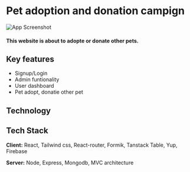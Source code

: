 
# Pet adoption and donation campign

![App Screenshot](https://i.ibb.co/NpBcTDY/brave-Wbx6-Zfr-Sj-R.png)

#### This website is about to adopte or donate other pets.

## Key features
* Signup/Login
* Admin funtionality
* User dashboard
* Pet adopt, donatie other pet

## Technology



## Tech Stack

**Client:** React, Tailwind css, React-router, Formik, Tanstack Table, Yup, Firebase

**Server:** Node, Express, Mongodb, MVC architecture

